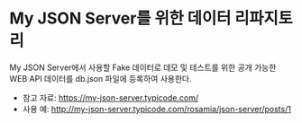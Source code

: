 # My JSON Server를 위한 데이터 리파지토리
My JSON Server에서 사용할 Fake 데이터로 데모 및 테스트를 위한 공개 가능한 WEB API 데이터를 db.json 파일에 등록하여 사용한다.

- 참고 자료: https://my-json-server.typicode.com/
- 사용 예: http://my-json-server.typicode.com/rosamia/json-server/posts/1
